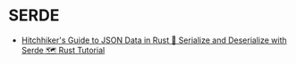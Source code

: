 # SERDE

- [Hitchhiker's Guide to JSON Data in Rust 🦀 Serialize and Deserialize with Serde 🗺️ Rust Tutorial](https://www.youtube.com/watch?v=YLZtw8_aLwA&ab_channel=TrevorSullivan)
